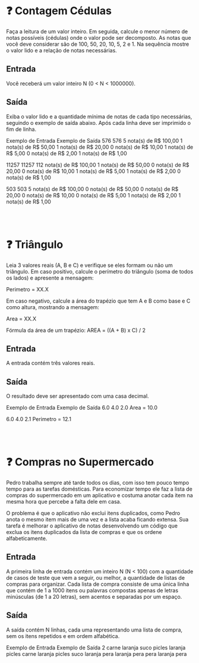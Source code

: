 # :question: Contagem Cédulas
Faça a leitura de um valor inteiro. Em seguida, calcule o menor número de notas possíveis (cédulas) onde o valor pode ser decomposto. As notas que você deve considerar são de 100, 50, 20, 10, 5, 2 e 1. Na sequência mostre o valor lido e a relação de notas necessárias.

## Entrada
Você receberá um valor inteiro N (0 < N < 1000000).

## Saída
Exiba o valor lido e a quantidade mínima de notas de cada tipo necessárias, seguindo o exemplo de saída abaixo. Após cada linha deve ser imprimido o fim de linha.

Exemplo de Entrada	Exemplo de Saída
576                 576
                    5 nota(s) de R$ 100,00
                    1 nota(s) de R$ 50,00
                    1 nota(s) de R$ 20,00
                    0 nota(s) de R$ 10,00
                    1 nota(s) de R$ 5,00
                    0 nota(s) de R$ 2,00
                    1 nota(s) de R$ 1,00

11257	            11257
                    112 nota(s) de R$ 100,00
                    1 nota(s) de R$ 50,00
                    0 nota(s) de R$ 20,00
                    0 nota(s) de R$ 10,00
                    1 nota(s) de R$ 5,00
                    1 nota(s) de R$ 2,00
                    0 nota(s) de R$ 1,00

503	                503
                    5 nota(s) de R$ 100,00
                    0 nota(s) de R$ 50,00
                    0 nota(s) de R$ 20,00
                    0 nota(s) de R$ 10,00
                    0 nota(s) de R$ 5,00
                    1 nota(s) de R$ 2,00
                    1 nota(s) de R$ 1,00

<br><br>

# :question: Triângulo
Leia 3 valores reais (A, B e C) e verifique se eles formam ou não um triângulo. Em caso positivo, calcule o perímetro do triângulo (soma de todos os lados) e apresente a mensagem:

Perimetro = XX.X

Em caso negativo, calcule a área do trapézio que tem A e B como base e C como altura, mostrando a mensagem:

Area = XX.X

Fórmula da área de um trapézio: AREA = ((A + B) x C) / 2

## Entrada
A entrada contém três valores reais.

## Saída
O resultado deve ser apresentado com uma casa decimal.

Exemplo de Entrada	Exemplo de Saída
6.0 4.0 2.0         Area = 10.0

6.0 4.0 2.1         Perimetro = 12.1

<br><br>

# :question: Compras no Supermercado
Pedro trabalha sempre até tarde todos os dias, com isso tem pouco tempo tempo para as tarefas domésticas. Para economizar tempo ele faz a lista de compras do supermercado em um aplicativo e costuma anotar cada item na mesma hora que percebe a falta dele em casa.

O problema é que o aplicativo não exclui itens duplicados, como Pedro anota o mesmo item mais de uma vez e a lista acaba ficando extensa. Sua tarefa é melhorar o aplicativo de notas desenvolvendo um código que exclua os itens duplicados da lista de compras e que os ordene alfabeticamente.
## Entrada
A primeira linha de entrada contém um inteiro N (N < 100) com a quantidade de casos de teste que vem a seguir, ou melhor, a quantidade de listas de compras para organizar. Cada lista de compra consiste de uma única linha que contém de 1 a 1000 itens ou palavras compostas apenas de letras minúsculas (de 1 a 20 letras), sem acentos e separadas por um espaço.
## Saída
A saída contém N linhas, cada uma representando uma lista de compra, sem os itens repetidos e em ordem alfabética.


Exemplo de Entrada	                            Exemplo de Saída
2
carne laranja suco picles laranja picles        carne laranja picles suco
laranja pera laranja pera pera                  laranja pera



<br><br>

